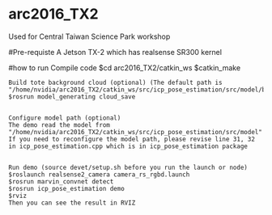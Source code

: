 # arc2016_TX2
Used for Central Taiwan Science Park workshop

#Pre-requiste
A Jetson TX-2 which has realsense SR300 kernel

#how to run
	Compile code
	$cd arc2016_TX2/catkin_ws
	$catkin_make

	Build tote background cloud (optional) (The default path is "/home/nvidia/arc2016_TX2/catkin_ws/src/icp_pose_estimation/src/model/bins")
	$rosrun model_generating cloud_save 
	
		
	Configure model path (optional)
	The demo read the model from "/home/nvidia/arc2016_TX2/catkin_ws/src/icp_pose_estimation/src/model"
	If you need to reconfigure the model path, please revise line 31, 32 in icp_pose_estimation.cpp which is in icp_pose_estimation package
		

	Run demo (source devet/setup.sh before you run the launch or node)
	$roslaunch realsense2_camera camera_rs_rgbd.launch
	$rosrun marvin_convnet detect
	$rosrun icp_pose_estimation demo
	$rviz 
	Then you can see the result in RVIZ
	

